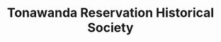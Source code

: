 ---
layout: repo
title: "Tonawanda Reservation Historical Society"
id: 19150
permalink: repos/19150/
---